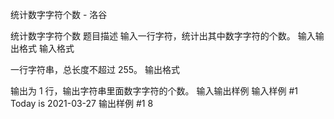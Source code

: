 



统计数字字符个数 - 洛谷














统计数字字符个数
题目描述
输入一行字符，统计出其中数字字符的个数。
输入输出格式
输入格式

一行字符串，总长度不超过 $255$。
输出格式

输出为 $1$ 行，输出字符串里面数字字符的个数。
输入输出样例
输入样例 #1
Today is 2021-03-27
输出样例 #1
8






